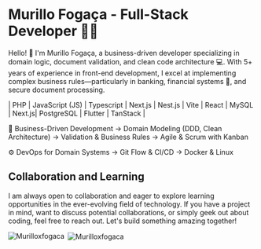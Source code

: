 # Murillo Fogaça - Full-Stack Developer 👨‍💻

Hello! 👋 I'm Murillo Fogaça, a business-driven developer specializing in domain logic, document validation, and clean code architecture 💻. With 5+ years of experience in front-end development, I excel at implementing complex business rules—particularly in banking, financial systems 🏦, and secure document processing.

| PHP | JavaScript (JS) | Typescript | Next.js | Nest.js | Vite | React | MySQL | Next.js| PostgreSQL | Flutter | TanStack |

🧠 Business-Driven Development
→ Domain Modeling (DDD, Clean Architecture)
→ Validation & Business Rules 
→ Agile & Scrum with Kanban 

⚙️ DevOps for Domain Systems
→ Git Flow & CI/CD 
→ Docker & Linux 

## Collaboration and Learning

I am always open to collaboration and eager to explore learning opportunities in the ever-evolving field of technology. If you have a project in mind, want to discuss potential collaborations, or simply geek out about coding, feel free to reach out. Let's build something amazing together!

<p><img align="left" src="https://github-readme-stats.vercel.app/api/top-langs?username=Murilloxfogaca&show_icons=true&locale=en&layout=compact" alt="Murilloxfogaca" /></p>

<p>&nbsp;<img align="center" src="https://github-readme-stats.vercel.app/api?username=Murilloxfogaca&show_icons=true&locale=en" alt="Murilloxfogaca" /></p>
